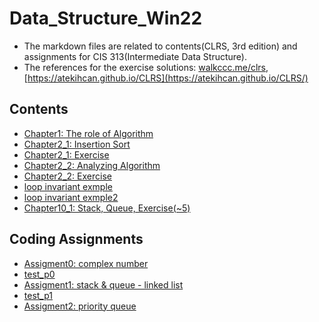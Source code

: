 # Data_Structure_Win22

- The markdown files are related to contents(CLRS, 3rd edition) and assignments for CIS 313(Intermediate Data Structure).
- The references for the exercise solutions: [walkccc.me/clrs](https://walkccc-me.translate.goog/CLRS/?_x_tr_sl=en&_x_tr_tl=ko&_x_tr_hl=en-US&_x_tr_pto=op,sc), [https://atekihcan.github.io/CLRS](https://atekihcan.github.io/CLRS/)

## Contents
- [Chapter1: The role of Algorithm](https://github.com/hksung/Data_Structure_Win22/blob/main/Chapter1.md)
- [Chapter2_1: Insertion Sort](https://github.com/hksung/Data_Structure_Win22/blob/main/Chapter2-1.md)
- [Chapter2_1: Exercise](https://github.com/hksung/Data_Structure_Win22/blob/main/Chapter2-1_ex.md)
- [Chapter2_2: Analyzing Algorithm](https://github.com/hksung/Data_Structure_Win22/blob/main/Chapter2-2.md)
- [Chapter2_2: Exercise](https://github.com/hksung/Data_Structure_Win22/blob/main/Chapter2-2_ex.md)
- [loop invariant exmple](https://github.com/hksung/Data_Structure_Win22/blob/main/loopInv.pdf)
- [loop invariant exmple2](https://github.com/hksung/Data_Structure_Win22/blob/main/loop-invariant.pdf)
- [Chapter10_1: Stack, Queue, Exercise(~5)](https://github.com/hksung/Data_Structure_Win22/blob/main/Chapter10-1.md)

## Coding Assignments
- [Assigment0: complex number](https://github.com/hksung/Data_Structure_Win22/blob/main/hsung_p0.py)
- [test_p0](https://github.com/hksung/Data_Structure_Win22/blob/main/p0_test.py)
- [Assigment1: stack & queue - linked list](https://github.com/hksung/Data_Structure_Win22/blob/main/hsung_p1.py)
- [test_p1](https://github.com/hksung/Data_Structure_Win22/blob/main/p1_test.py)
- [Assigment2: priority queue](https://github.com/hksung/Data_Structure_Win22/blob/main/hsung_p2_final.py)
